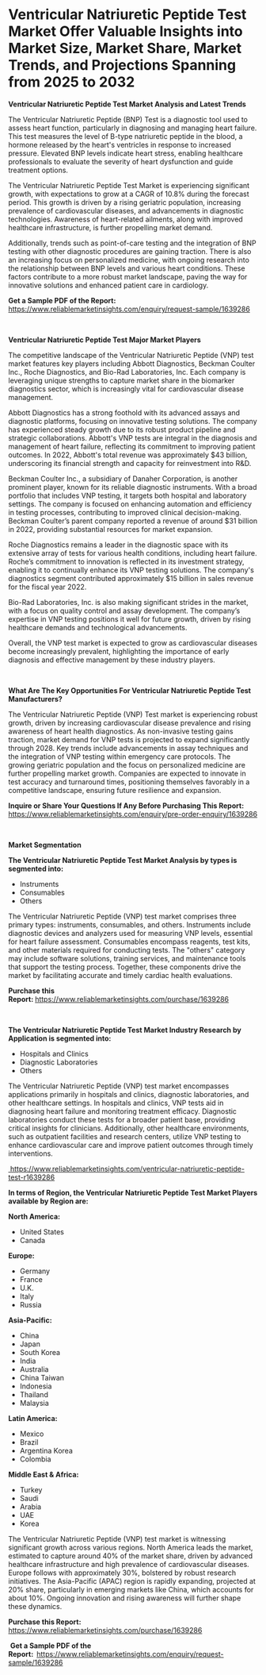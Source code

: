 <p><h1>Ventricular Natriuretic Peptide Test Market Offer Valuable Insights into Market Size, Market Share, Market Trends, and Projections Spanning from 2025 to 2032</h1></p><p><strong>Ventricular Natriuretic Peptide Test Market Analysis and Latest Trends</strong></p>
<p><p>The Ventricular Natriuretic Peptide (BNP) Test is a diagnostic tool used to assess heart function, particularly in diagnosing and managing heart failure. This test measures the level of B-type natriuretic peptide in the blood, a hormone released by the heart's ventricles in response to increased pressure. Elevated BNP levels indicate heart stress, enabling healthcare professionals to evaluate the severity of heart dysfunction and guide treatment options.</p><p>The Ventricular Natriuretic Peptide Test Market is experiencing significant growth, with expectations to grow at a CAGR of 10.8% during the forecast period. This growth is driven by a rising geriatric population, increasing prevalence of cardiovascular diseases, and advancements in diagnostic technologies. Awareness of heart-related ailments, along with improved healthcare infrastructure, is further propelling market demand.</p><p>Additionally, trends such as point-of-care testing and the integration of BNP testing with other diagnostic procedures are gaining traction. There is also an increasing focus on personalized medicine, with ongoing research into the relationship between BNP levels and various heart conditions. These factors contribute to a more robust market landscape, paving the way for innovative solutions and enhanced patient care in cardiology.</p></p>
<p><strong>Get a Sample PDF of the Report:&nbsp;</strong> <a href="https://www.reliablemarketinsights.com/enquiry/request-sample/1639286?utm_campaign=3601&utm_medium=2&utm_source=Github&utm_content=ia&utm_term=13042025&utm_id=ventricular-natriuretic-peptide-test">https://www.reliablemarketinsights.com/enquiry/request-sample/1639286</a></p>
<p>&nbsp;</p>
<p><strong>Ventricular Natriuretic Peptide Test Major Market Players</strong></p>
<p><p>The competitive landscape of the Ventricular Natriuretic Peptide (VNP) test market features key players including Abbott Diagnostics, Beckman Coulter Inc., Roche Diagnostics, and Bio-Rad Laboratories, Inc. Each company is leveraging unique strengths to capture market share in the biomarker diagnostics sector, which is increasingly vital for cardiovascular disease management.</p><p>Abbott Diagnostics has a strong foothold with its advanced assays and diagnostic platforms, focusing on innovative testing solutions. The company has experienced steady growth due to its robust product pipeline and strategic collaborations. Abbott's VNP tests are integral in the diagnosis and management of heart failure, reflecting its commitment to improving patient outcomes. In 2022, Abbott's total revenue was approximately $43 billion, underscoring its financial strength and capacity for reinvestment into R&D.</p><p>Beckman Coulter Inc., a subsidiary of Danaher Corporation, is another prominent player, known for its reliable diagnostic instruments. With a broad portfolio that includes VNP testing, it targets both hospital and laboratory settings. The company is focused on enhancing automation and efficiency in testing processes, contributing to improved clinical decision-making. Beckman Coulter’s parent company reported a revenue of around $31 billion in 2022, providing substantial resources for market expansion.</p><p>Roche Diagnostics remains a leader in the diagnostic space with its extensive array of tests for various health conditions, including heart failure. Roche’s commitment to innovation is reflected in its investment strategy, enabling it to continually enhance its VNP testing solutions. The company's diagnostics segment contributed approximately $15 billion in sales revenue for the fiscal year 2022.</p><p>Bio-Rad Laboratories, Inc. is also making significant strides in the market, with a focus on quality control and assay development. The company’s expertise in VNP testing positions it well for future growth, driven by rising healthcare demands and technological advancements. </p><p>Overall, the VNP test market is expected to grow as cardiovascular diseases become increasingly prevalent, highlighting the importance of early diagnosis and effective management by these industry players.</p></p>
<p>&nbsp;</p>
<p><strong>What Are The Key Opportunities For Ventricular Natriuretic Peptide Test Manufacturers?</strong></p>
<p><p>The Ventricular Natriuretic Peptide (VNP) Test market is experiencing robust growth, driven by increasing cardiovascular disease prevalence and rising awareness of heart health diagnostics. As non-invasive testing gains traction, market demand for VNP tests is projected to expand significantly through 2028. Key trends include advancements in assay techniques and the integration of VNP testing within emergency care protocols. The growing geriatric population and the focus on personalized medicine are further propelling market growth. Companies are expected to innovate in test accuracy and turnaround times, positioning themselves favorably in a competitive landscape, ensuring future resilience and expansion.</p></p>
<p><strong>Inquire or Share Your Questions If Any Before Purchasing This Report:</strong> <a href="https://www.reliablemarketinsights.com/enquiry/pre-order-enquiry/1639286?utm_campaign=3601&utm_medium=2&utm_source=Github&utm_content=ia&utm_term=13042025&utm_id=ventricular-natriuretic-peptide-test">https://www.reliablemarketinsights.com/enquiry/pre-order-enquiry/1639286</a></p>
<p>&nbsp;</p>
<p><strong>Market Segmentation</strong></p>
<p><strong>The Ventricular Natriuretic Peptide Test Market Analysis by types is segmented into:</strong></p>
<p><ul><li>Instruments</li><li>Consumables</li><li>Others</li></ul></p>
<p><p>The Ventricular Natriuretic Peptide (VNP) test market comprises three primary types: instruments, consumables, and others. Instruments include diagnostic devices and analyzers used for measuring VNP levels, essential for heart failure assessment. Consumables encompass reagents, test kits, and other materials required for conducting tests. The "others" category may include software solutions, training services, and maintenance tools that support the testing process. Together, these components drive the market by facilitating accurate and timely cardiac health evaluations.</p></p>
<p><strong>Purchase this Report:&nbsp;</strong><a href="https://www.reliablemarketinsights.com/purchase/1639286?utm_campaign=3601&utm_medium=2&utm_source=Github&utm_content=ia&utm_term=13042025&utm_id=ventricular-natriuretic-peptide-test">https://www.reliablemarketinsights.com/purchase/1639286</a></p>
<p>&nbsp;</p>
<p><strong>The Ventricular Natriuretic Peptide Test Market Industry Research by Application is segmented into:</strong></p>
<p><ul><li>Hospitals and Clinics</li><li>Diagnostic Laboratories</li><li>Others</li></ul></p>
<p><p>The Ventricular Natriuretic Peptide (VNP) test market encompasses applications primarily in hospitals and clinics, diagnostic laboratories, and other healthcare settings. In hospitals and clinics, VNP tests aid in diagnosing heart failure and monitoring treatment efficacy. Diagnostic laboratories conduct these tests for a broader patient base, providing critical insights for clinicians. Additionally, other healthcare environments, such as outpatient facilities and research centers, utilize VNP testing to enhance cardiovascular care and improve patient outcomes through timely interventions.</p></p>
<p><a href="https://www.reliablemarketinsights.com/ventricular-natriuretic-peptide-test-r1639286?utm_campaign=3601&utm_medium=2&utm_source=Github&utm_content=ia&utm_term=13042025&utm_id=ventricular-natriuretic-peptide-test">&nbsp;https://www.reliablemarketinsights.com/ventricular-natriuretic-peptide-test-r1639286</a></p>
<p><strong>In terms of Region, the Ventricular Natriuretic Peptide Test Market Players available by Region are:</strong></p>
<p>
    <p> <strong> North America: </strong>
        <ul>
            <li>United States</li>
            <li>Canada</li>
        </ul>
        </p> 
    <p> <strong> Europe: </strong>
        <ul>
            <li>Germany</li>
            <li>France</li>
            <li>U.K.</li>
            <li>Italy</li>
            <li>Russia</li>
        </ul>
        </p> 
    <p> <strong> Asia-Pacific: </strong>
        <ul>
            <li>China</li>
            <li>Japan</li>
            <li>South Korea</li>
            <li>India</li>
            <li>Australia</li>
            <li>China Taiwan</li>
            <li>Indonesia</li>
            <li>Thailand</li>
            <li>Malaysia</li>
        </ul>
        </p> 
    <p> <strong> Latin America: </strong>
        <ul>
            <li>Mexico</li>
            <li>Brazil</li>
            <li>Argentina Korea</li>
            <li>Colombia</li>
        </ul>
        </p> 
    <p> <strong> Middle East & Africa: </strong>
        <ul>
            <li>Turkey</li>
            <li>Saudi</li>
            <li>Arabia</li>
            <li>UAE</li>
            <li>Korea</li>
        </ul>
    </p>
    </p>
<p><p>The Ventricular Natriuretic Peptide (VNP) test market is witnessing significant growth across various regions. North America leads the market, estimated to capture around 40% of the market share, driven by advanced healthcare infrastructure and high prevalence of cardiovascular diseases. Europe follows with approximately 30%, bolstered by robust research initiatives. The Asia-Pacific (APAC) region is rapidly expanding, projected at 20% share, particularly in emerging markets like China, which accounts for about 10%. Ongoing innovation and rising awareness will further shape these dynamics.</p></p>
<p><strong>Purchase this Report: </strong><a href="https://www.reliablemarketinsights.com/purchase/1639286?utm_campaign=3601&utm_medium=2&utm_source=Github&utm_content=ia&utm_term=13042025&utm_id=ventricular-natriuretic-peptide-test">https://www.reliablemarketinsights.com/purchase/1639286</a></p>
<p>&nbsp;<strong>Get a Sample PDF of the Report:&nbsp;&nbsp;</strong><a href="https://www.reliablemarketinsights.com/enquiry/request-sample/1639286?utm_campaign=3601&utm_medium=2&utm_source=Github&utm_content=ia&utm_term=13042025&utm_id=ventricular-natriuretic-peptide-test">https://www.reliablemarketinsights.com/enquiry/request-sample/1639286</a></p>
<p><strong></strong></p>
<p><p></p><p></p><p></p></p>